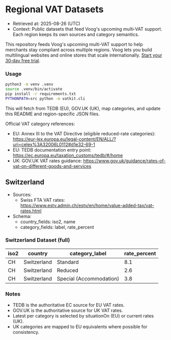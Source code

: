 # Regional VAT Datasets

- Retrieved at: 2025-08-26 (UTC)
- Context: Public datasets that feed Voog's upcoming multi‑VAT support. Each region keeps its own sources and category semantics.


This repository feeds Voog's upcoming multi-VAT support to help merchants stay compliant across multiple regions.
Voog lets you build multilingual websites and online stores that scale internationally.
[Start your 30‑day free trial](https://www.voog.com).

### Usage

```bash
python3 -m venv .venv
source .venv/bin/activate
pip install -r requirements.txt
PYTHONPATH=src python -m vatkit.cli
```

This will fetch from TEDB (EU), GOV.UK (UK), map categories, and update this README and region-specific JSON files.

Official VAT category references:
- EU: Annex III to the VAT Directive (eligible reduced-rate categories): https://eur-lex.europa.eu/legal-content/EN/ALL/?uri=celex%3A32006L0112#d1e32-69-1
- EU: TEDB documentation entry point: https://ec.europa.eu/taxation_customs/tedb/#/home
- UK: GOV.UK VAT rates guidance: https://www.gov.uk/guidance/rates-of-vat-on-different-goods-and-services


## Switzerland
- Sources:
  - Swiss FTA VAT rates: https://www.estv.admin.ch/estv/en/home/value-added-tax/vat-rates.html
- Schema:
  - country_fields: iso2, name
  - category_fields: label, rate_percent

### Switzerland Dataset (full)

| iso2 | country | category_label | rate_percent |
| --- | --- | --- | --- |
| CH | Switzerland | Standard | 8.1 |
| CH | Switzerland | Reduced | 2.6 |
| CH | Switzerland | Special (Accommodation) | 3.8 |

### Notes

- TEDB is the authoritative EC source for EU VAT rates.
- GOV.UK is the authoritative source for UK VAT rates.
- Latest per category is selected by situationOn (EU) or current rates (UK).
- UK categories are mapped to EU equivalents where possible for consistency.

